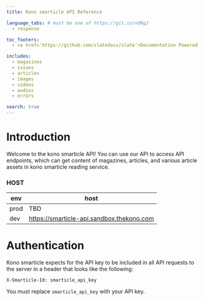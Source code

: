 ```yaml
---
title: Kono smarticle API Reference

language_tabs: # must be one of https://git.io/vQNgJ
  - response

toc_footers:
  - <a href='https://github.com/slatedocs/slate'>Documentation Powered by Slate</a>

includes:
  - magazines
  - issues
  - articles
  - images
  - videos
  - audios
  - errors

search: true
---
```


# Introduction

Welcome to the kono smarticle API! You can use our API to access API endpoints, which can get content of magazines, articles, and various article assets in kono smarticle reading service.

### HOST

env | host
--- | -----------
prod | TBD
dev  | https://smarticle-api.sandbox.thekono.com

# Authentication

Kono smarticle expects for the API key to be included in all API requests to the server in a header that looks like the following:

`X-Smarticle-Id: smarticle_api_key`

You must replace <code>smarticle_api_key</code> with your API key.
